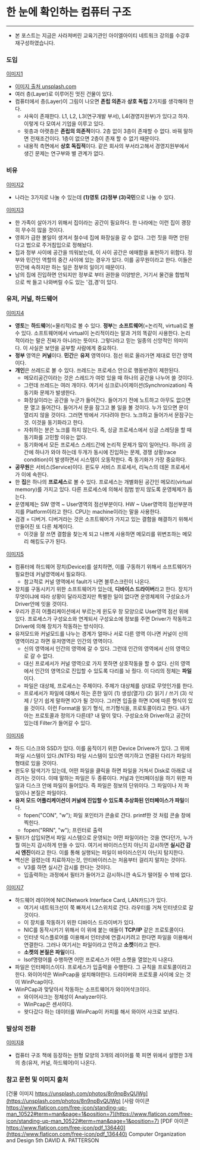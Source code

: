 # 한 눈에 확인하는 컴퓨터 구조
-------
* 본 포스트는 지금은 사라져버린 교육기관인 아이엘아이티 네트워크 강의를 수강후 재구성하였습니다.

### 도입
[이미지1](./Data/1.JPG)
* [이미지 출처 unsplash.com](https://unsplash.com/photos/8n9npBvQUWg)
* 여러 층(Layer)로 이루어진 멋진 건물이 있다.
* 컴퓨터에서 층(Layer)이 그림이 나오면 **존립 의존**과 **상호 독립** 2가지를 생각해야 한다.  
  * 사옥이 존재한다. L1, L2, L3(연구개발 부서), L4(경영지원부)가 있다고 하자. 이렇게 다 모여서 기업을 이루고 있다.
  * 윗층과 아랫층은 **존립의 의존적**이다.
    2층 없이 3층이 존재할 수 없다. 바꿔 말하면 전재조건이다. 1층이 없으면 2층이 존재 할 수 없기 때문이다.
  * 내용적 측면에서 **상호 독집적**이다.
    같은 회사의 부서라고해서 경영지원부에서 생긴 문제는 연구부와 별 관계가 없다.


### 비유
[이미지2](./Data/2.JPG)
* 나라는 3가지로 나눌 수 있는데 **(1)영토**  **(2)정부** **(3)국민**으로 나눌 수 있다.

[이미지3](./Data/3.JPG)
* 한 가족이 살아가기 위해서 집이라는 공간이 필요하다. 한 나라에는 이런 집이 괭장히 무수히 많을 것이다.
* 영희가 급한 볼일이 생겨서 철수네 집에 화장실을 갈 수 없다. 그런 짓을 하면 안된다고 법으로 주거침입으로 정해놨다.
* 집과 정부 사이에 공간을 띄워놨는데, 이 사이 공간은 에매함을 표현하기 위함다. 정부와 민간인 역할의 중간 사이에 있는 경우가 있다. 이를 공무원이라고 한다. 이들은 민간에 속하지만 하는 일은 정부의 일이기 때문이다.
* 남의 집에 진입하면 안되지만 정부로 부터 권한을 이양받은, 거기서 물건을 합법적으로 싹 들고 나와버릴 수도 있는 '검,경'이 있다.


### 유저, 커널, 하드웨어
[이미지4](./Data/4.JPG)
* **영토**는 **하드웨**어(=물리적)로 볼 수 있다. **정부**는 __소프트웨어__(=논리적, virtual)로 볼 수 있다. 소프트웨어에서 virtual이 논리적이라는 말과 거의 똑같이 사용한다. 논리적이라는 말은 진짜가 아니라는 뜻이다. 그렇다라고 믿는 일종의 신앙적인 의미이다. 이 사실은 보안을 공부할 사람에게 중요하다.
* **정부** 영역은 **커널**이다. **민간**은 **유저** 영역이다. 점선 위로 올라가면 제대로 민간 영역이다.
* **개인**은 쓰레드로 볼 수 있다. 쓰레드는 프로세스 안으로 행동반경이 제한된다.
  * 메모리공간이라는 것은 스레드가 여럿 있을 때 하나의 공간을 나누어 쓸 것이다.
  * 그런데 쓰레드는 여러 개이다. 여기서 싱크로나이제이션(Synchronization) 즉 동기화 문제가 발생한다.
  * 화장실이라는 공간을 누군가 들어간다. 들어가기 전에 노트하고 아무도 없으면 문 열고 들어간다. 들어가서 문을 잠그고 볼 일을 볼 것이다. 누가 있으면 문이 열리지 않을 것이다. 그러면 밖에서 기다려야 한다. 노크하고 들어가서 문잠구는 것. 이것을 동기화라고 한다.
  * 자취하는 분은 노크를 하지 않는다. 즉, 싱글 프로세스에서 싱글 스레딩을 할 때 동기화를 고민할 이유는 없다.
  * 동기화에서 모든 프로세스 스레드간에 논리적 문제가 많이 일어난다. 하나의 공간에 하나가 와야 하는데 두개가 동시에 진입하는 문제, 경쟁 상황(race condition)이 발생하면서 시스템이 오동작한다. 즉 동기화가 가장 중요하다.
* **공무원**은 서비스(Service)이다. 윈도우 서비스 프로세서, 리눅스의 데몬 프로세서가 이에 속한다.
* 한 **집**은 하나의 **프로세스**로 볼 수 있다. 프로세스는 개별화된 공간인 메모리(virtual memory)를 가지고 있다. 다른 프로세스에 의해서 침범 받지 않도록 운영체제가 돕는다.
* 운영체제는 SW 영역 ~ User영역의 점선부분이다. HW ~ User영역의 점선부분까지를 Platform이라고 한다. CPU는 machine이라는 말을 사용한다.
* 검경 = 디버거. 디버거라는 것은 소프트웨어가 가지고 있는 결함을 해결하기 위해서 만들어진 또 다른 체계이다.
  * 이것을 잘 쓰면 결함을 찾는게 되고 나쁘게 사용하면 메모리를 위변조하는 메모리 해킹도구가 된다.


[이미지5](./Data/5.JPG)
* 컴퓨터에 하드웨어 장치(Device)를 설치하면, 이를 구동하기 위해서 소프트웨어가 필요한데 커널영역에서 필요하다.
  * 참고적로 커널 영역에서 fault가 나면 블루스크린이 나온다.
* 장치를 구동시키기 위한 소프트웨어가 있는데, **디바이스 드라이버**라고 한다. 장치가 무엇이냐에 따라 상황이 달라지겠지만 특별한 일이 없다면 운영체제의 구성요소가 Driver안에 잇을 것이다.
* 우리가 흔히 어플리케이션에서 부르는게 윈도우 창 모양으로 User영역 점선 위에 있다. 프로세스가 구성요소와 연계되서 구성요소에 정보를 주면 Driver가 작동하고 Driver에 의해 장치가 작동하는 방식이다.
* 유저모드와 커널모드를 나누는 경계가 얼마나 서로 다른 영역 이나면 커널이 신의 영역이라고 하면 유저영역은 인간의 영역이다.
  * 신의 영역에서 인간의 영역에 갈 수 있다. 그런데 인간의 영역에서 신의 영역으로 갈 수 없다.
  * 대신 프로세서가 커널 영역으로 가지 못하면 상호작동을 할 수 없다. 신의 영역에서 인간의 영역으로 진입할 수 있도록 다리를 놔 줬다. 이 다리의 정체는 **파일**이다.
  * 파일은 대상체, 프로세스는 주체이다. 주체가 대상체를 상대로 무엇인가를 한다.
  * 프로세서가 파일에 대해서 하는 흔한 일이 (1) 생성(열기) (2) 읽기 / 쓰기 (3) 삭제 / 닫기 쉽게 말하면 IO가 될 것이다. 그러면 입출을 하면 IO에 따른 형식이 있을 것이다. 이런 Format을 읽기 형식, 쓰기형식을, 프로토콜이라고 한다. 내가 아는 프로토콜과 정의가 다른데? 내 말이 맞다. 구성요소와 Driver하고 공간이 있는데 Filter가 들어갈 수 있다.

[이미지6](./Data/6.JPG)
* 하드 디스크와 SSD가 있다. 이를 움직이기 위한 Device Drivere가 있다. 그 위에 파일 시스템이 있다.(NTFS) 파일 시스템이 있으면 여기하고 연결된 다리가 파일의 형태로 있을 것이다.
* 윈도우 탐색기가 있는데, 어떤 파일을 클릭을 하면 파일을 거쳐서 Disk로 아래로 내려가는 것이다. 이때 말하는 파일은 두 종류이다. 커널과 인터페이싱을 하기 위한 파일과 디스크 안에 파일이 들어있다.
즉 파일은 정보의 단위이다. 그 파일이나 저 파일이나 본질은 파일이다.
* **유저 모드 어플리케이션이 커널에 진입할 수 있도록 추상화된 인터페이스가 파일**이다.
  * fopen("CON", "w"); 파일 포인터가 콘솔로 간다. printf한 것 처럼 콘솔 창에 찍힌다.
  * fopen("RRN", "w"); 프린터로 출력
* 필터가 삽입되면서 파일 시스템으로 운영되는 어떤 파일이라는 것을 연다던가, 누가 뭘 여는지 감시하게 만들 수 있다. 여기서 바이러스인지 아닌지 감시하면 **실시간 감시 엔진**이라고 한다. 이를 통해 실행되는 파일이 바이러스인지 아닌지 탐지한다.
* 백신은 걸렸는데 치료하자는것, 안티바이러스는 처음부터 걸리지 말자는 것이다.
  * V3를 하면 실시간 감시를 한다는 것이다.
  * 입출력하는 과정에서 필터가 들어가고 감시하니깐 속도가 떨어질 수 밖에 없다.

[이미지7](./Data/7.JPG)
 * 하드웨어 레이어에 NIC(Network Interface Card, LAN카드)가 있다.
    * 여기서 네트워크선이 쭉 빠져서 L2스위치로 간다. 라우터를 거쳐 인터넷으로 갈 것이다.
    * 이 장치를 작동하기 위한 디바이스 드라이버가 있다.
    * NIC를 동작시키기 위해서 이 위에 붙는 애들이 **TCP/IP** 같은 프로토콜이다.
    * 인터넷 익스플로어를 이용해서 인터넷에 연결시키려고 한다면 파일을 이용해서 연결한다. 그러나 여기서는 파일이라고 안하고 **소켓**이라고 한다.
    * **소켓의 본질은 파일**이다.
    * lsof명령어를 수행하면 어떤 프로세스가 어떤 소켓을 열었는지 나온다.
  * 파일은 인터페이스이다. 프로세스가 입출력을 수행한다. 그 규칙을 프로토콜이라고 한다. 와이어샥은 WinPcap을 설치해야한다. 드라이버와 프로토콜 사이에 오는 것이 WinPcap이다.
  * WinPCap과 맞닿아서 작동하는 소프트웨어가 와이어샥크이다.
    * 와이어샤크는 정체성이 Analyzer이다.
    * WinPcap은 센서이다.
    * 왓다갔다 하는 데이터를 WinPcap이 카피를 해서 와이어 샤크로 보낸다.


### 발상의 전환
[이미지8](./Data/8.JPG)
* 컴퓨터 구조 책에 등장하는 원형 모양의 3개의 레이어를 쭉 피면 위에서 설명한 3개의 층(유저, 커널, 하드웨어)이 나온다.

### 참고 문헌 및 이미지 출처
[건물 이미지 https://unsplash.com/photos/8n9npBvQUWg](https://unsplash.com/photos/8n9npBvQUWg)
[사람 아이콘 https://www.flaticon.com/free-icon/standing-up-man_10522#term=man&page=1&position=7](https://www.flaticon.com/free-icon/standing-up-man_10522#term=man&page=1&position=7)
[PDF 아이콘 https://www.flaticon.com/free-icon/pdf_136440](https://www.flaticon.com/free-icon/pdf_136440)
Computer Organization and Design 5th DAVID A. PATTERSON
